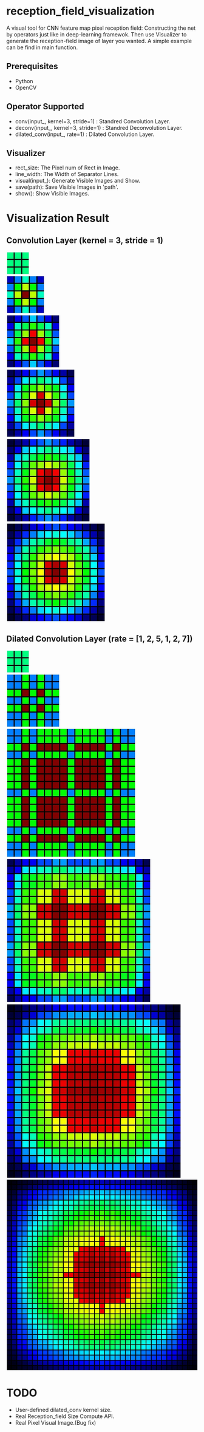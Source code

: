 # reception_field_visualization
A visual tool for CNN feature map pixel reception field: Constructing the net by operators just like in deep-learning framewok. Then use  Visualizer to generate the reception-field image of layer you wanted. A simple example can be find in main function.

## Prerequisites
- Python
- OpenCV

## Operator Supported
- conv(input_, kernel=3, stride=1) : Standred Convolution Layer.
- deconv(input_, kernel=3, stride=1) : Standred Deconvolution Layer.
- dilated_conv(input_, rate=1) : Dilated Convolution Layer.

## Visualizer
- rect_size: The Pixel num of Rect in Image.
- line_width: The Width of Separator Lines.
- visual(input_): Generate Visible Images and Show.
- save(path): Save Visible Images in 'path'.
- show(): Show Visible Images.

# Visualization Result
## Convolution Layer (kernel = 3, stride = 1)
![](conv/0.jpg)  
![](conv/1.jpg)  
![](conv/2.jpg)  
![](conv/3.jpg)  
![](conv/4.jpg)  
![](conv/5.jpg)   
## Dilated Convolution Layer (rate = [1, 2, 5, 1, 2, 7])
![](dconv/1.jpg)  
![](dconv/2.jpg)  
![](dconv/3.jpg)  
![](dconv/4.jpg)  
![](dconv/5.jpg)  
![](dconv/6.jpg)   

# TODO
- User-defined dilated_conv kernel size.
- Real Reception_field Size Compute API.
- Real Pixel Visual Image.(Bug fix)
